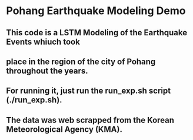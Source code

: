 # Pohang Earthquake Modeling Demo

## This code is a LSTM Modeling of the Earthquake Events whiuch took 
## place in the region of the city of Pohang throughout the years.
## For running it, just run the run_exp.sh script (./run_exp.sh).
## The data was web scrapped from the Korean Meteorological Agency (KMA).